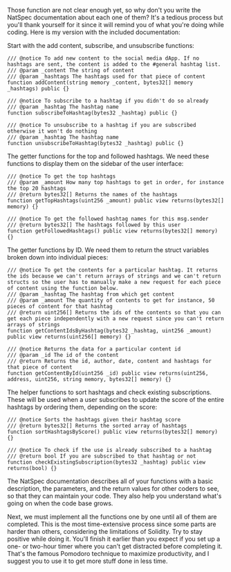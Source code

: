 Those function are not clear enough yet, so why don't you write the NatSpec documentation about each one of them? It's a tedious process but you'll thank yourself for it since it will remind you of what you're doing while coding. Here is my version with the included documentation:

Start with the add content, subscribe, and unsubscribe functions:

```
/// @notice To add new content to the social media dApp. If no hashtags are sent, the content is added to the #general hashtag list.
/// @param _content The string of content
/// @param _hashtags The hashtags used for that piece of content
function addContent(string memory _content, bytes32[] memory _hashtags) public {}

/// @notice To subscribe to a hashtag if you didn't do so already
/// @param _hashtag The hashtag name
function subscribeToHashtag(bytes32 _hashtag) public {}

/// @notice To unsubscribe to a hashtag if you are subscribed otherwise it won't do nothing
/// @param _hashtag The hashtag name
function unsubscribeToHashtag(bytes32 _hashtag) public {}
```

The getter functions for the top and followed hashtags. We need these functions to display them on the sidebar of the user interface:
```
/// @notice To get the top hashtags
/// @param _amount How many top hashtags to get in order, for instance the top 20 hashtags
/// @return bytes32[] Returns the names of the hashtags
function getTopHashtags(uint256 _amount) public view returns(bytes32[] memory) {}

/// @notice To get the followed hashtag names for this msg.sender
/// @return bytes32[] The hashtags followed by this user
function getFollowedHashtags() public view returns(bytes32[] memory) {}
```

The getter functions by ID. We need them to return the struct variables broken down into individual pieces:

```
/// @notice To get the contents for a particular hashtag. It returns the ids because we can't return arrays of strings and we can't return structs so the user has to manually make a new request for each piece of content using the function below.
/// @param _hashtag The hashtag from which get content
/// @param _amount The quantity of contents to get for instance, 50 pieces of content for that hashtag
/// @return uint256[] Returns the ids of the contents so that you can get each piece independently with a new request since you can't return arrays of strings
function getContentIdsByHashtag(bytes32 _hashtag, uint256 _amount) public view returns(uint256[] memory) {}

/// @notice Returns the data for a particular content id
/// @param _id The id of the content
/// @return Returns the id, author, date, content and hashtags for that piece of content
function getContentById(uint256 _id) public view returns(uint256, address, uint256, string memory, bytes32[] memory) {}
```

The helper functions to sort hashtags and check existing subscriptions. These will be used when a user subscribes to update the score of the entire hashtags by ordering them, depending on the score:

```
/// @notice Sorts the hashtags given their hashtag score
/// @return bytes32[] Returns the sorted array of hashtags
function sortHashtagsByScore() public view returns(bytes32[] memory) {}

/// @notice To check if the use is already subscribed to a hashtag
/// @return bool If you are subscribed to that hashtag or not
function checkExistingSubscription(bytes32 _hashtag) public view returns(bool) {}
```

The NatSpec documentation describes all of your functions with a basic description, the parameters, and the return values for other coders to see, so that they can maintain your code. They also help you understand what's going on when the code base grows.

Next, we must implement all the functions one by one until all of them are completed. This is the most time-extensive process since some parts are harder than others, considering the limitations of Solidity. Try to stay positive while doing it. You'll finish it earlier than you expect if you set up a one- or two-hour timer where you can't get distracted before completing it. That's the famous Pomodoro technique to maximize productivity, and I suggest you to use it to get more stuff done in less time.